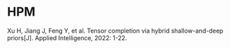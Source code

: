 # HPM
Xu H, Jiang J, Feng Y, et al. Tensor completion via hybrid shallow-and-deep priors[J]. Applied Intelligence, 2022: 1-22.
